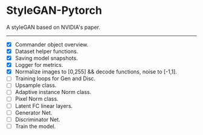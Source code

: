 # StyleGAN-Pytorch
A styleGAN based on NVIDIA's paper.
___
- [x] Commander object overview.
- [x] Dataset helper functions.
- [x] Saving model snapshots.
- [x] Logger for metrics.
- [x] Normalize images to [0,255] && decode functions, noise to [-1,1].
- [ ] Training loops for Gen and Disc.
- [ ] Upsample class.
- [ ] Adaptive instance Norm class.
- [ ] Pixel Norm class.
- [ ] Latent FC linear layers.
- [ ] Generator Net.
- [ ] Discriminator Net.
- [ ] Train the model.